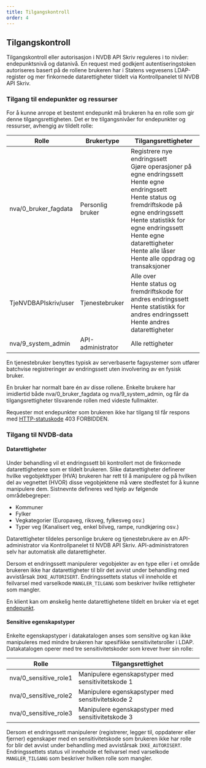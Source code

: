 ```yaml
---
title: Tilgangskontroll
order: 4
---
```


## Tilgangskontroll

Tilgangskontroll eller autorisasjon i NVDB API Skriv reguleres i to nivåer: endepunktsnivå og datanivå. En request med
godkjent autentiseringstoken autoriseres basert på de rollene brukeren har i Statens vegvesens LDAP-register og mer
finkornede datarettigheter tildelt via Kontrollpanelet til NVDB API Skriv.

### Tilgang til endepunkter og ressurser

For å kunne anrope et bestemt endepunkt må brukeren ha en rolle som gir denne tilgangsrettigheten. Det er tre
tilgangsnivåer for endepunkter og ressurser, avhengig av tildelt rolle:

Rolle|Brukertype|Tilgangsrettigheter
-|-|-
nva/0_bruker_fagdata|Personlig bruker|Registrere nye endringssett<br/>Gjøre operasjoner på egne endringssett<br/>Hente egne endringssett<br/>Hente status og fremdriftskode på egne endringssett<br/>Hente statistikk for egne endringssett<br/>Hente egne datarettigheter<br/>Hente alle låser<br/>Hente alle oppdrag og transaksjoner
TjeNVDBAPIskriv/user|Tjenestebruker|Alle over<br/>Hente status og fremdriftskode for andres endringssett<br/>Hente statistikk for andres endringssett<br/>Hente andres datarettigheter
nva/9_system_admin|API-administrator|Alle rettigheter

En tjenestebruker benyttes typisk av serverbaserte fagsystemer som utfører batchvise registreringer av endringssett uten
involvering av en fysisk bruker.

En bruker har normalt bare én av disse rollene. Enkelte brukere har imidlertid både nva/0_bruker_fagdata og nva/9_system_admin,
og får da tilgangsrettigheter tilsvarende rollen med videste fullmakter.

Requester mot endepunkter som brukeren ikke har tilgang til får respons med [HTTP-statuskode](https://en.wikipedia.org/wiki/List_of_HTTP_status_codes)
403 FORBIDDEN.

### Tilgang til NVDB-data

#### Datarettigheter

Under behandling vil et endringssett bli kontrollert mot de finkornede datarettighetene som er tildelt brukeren. Slike datarettigheter
definerer hvilke vegobjekttyper (HVA) brukeren har rett til å manipulere og på hvilken del av vegnettet (HVOR) disse vegobjektene må være
stedfestet for å kunne manipulere dem. Sistnevnte defineres ved hjelp av følgende områdebegreper:

* Kommuner
* Fylker
* Vegkategorier (Europaveg, riksveg, fylkesveg osv.)
* Typer veg (Kanalisert veg, enkel bilveg, rampe, rundkjøring osv.)

Datarettigheter tildeles personlige brukere og tjenestebrukere av en API-administrator via Kontrollpanelet til NVDB API Skriv.
API-administratoren selv har automatisk alle datarettigheter.

Dersom et endringssett manipulerer vegobjekter av en type eller i et område brukeren ikke har datarettigheter til blir det avvist under
behandling med avvistårsak ```IKKE_AUTORISERT```. Endringssettets status vil inneholde et feilvarsel med varselkode ```MANGLER_TILGANG```
som beskriver hvilke rettigheter som mangler.

En klient kan om ønskelig hente datarettighetene tildelt en bruker via et eget [endepunkt](./4__datarettigheter/api-referanse.md).

#### Sensitive egenskapstyper

Enkelte egenskapstyper i datakatalogen anses som sensitive og kan ikke manipuleres med mindre brukeren har spesifikke
sensitivitetsroller i LDAP. Datakatalogen operer med tre sensitivitetskoder som krever hver sin rolle:

Rolle|Tilgangsrettighet
-|-
nva/0_sensitive_role1|Manipulere egenskapstyper med sensitivitetskode 1
nva/0_sensitive_role2|Manipulere egenskapstyper med sensitivitetskode 2
nva/0_sensitive_role3|Manipulere egenskapstyper med sensitivitetskode 3

Dersom et endringssett manipulerer (registrerer, legger til, oppdaterer eller fjerner) egenskaper med en sensitivitetskode
som brukeren ikke har rolle for blir det avvist under behandling med avvistårsak ```IKKE_AUTORISERT```. Endringssettets status
vil inneholde et feilvarsel med varselkode ```MANGLER_TILGANG``` som beskriver hvilken rolle som mangler.
